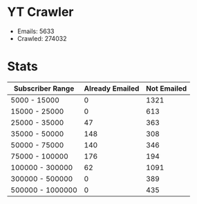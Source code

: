 # YT Crawler
- Emails: 5633
- Crawled: 274032

# Stats
| Subscriber Range  | Already Emailed | Not Emailed |
|-------|-------|-------|
| 5000 - 15000 | 0 | 1321 |
| 15000 - 25000 | 0 | 613 |
| 25000 - 35000 | 47 | 363 |
| 35000 - 50000 | 148 | 308 |
| 50000 - 75000 | 140 | 346 |
| 75000 - 100000 | 176 | 194 |
| 100000 - 300000 | 62 | 1091 |
| 300000 - 500000 | 0 | 389 |
| 500000 - 1000000 | 0 | 435 |
